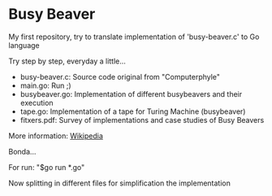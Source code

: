 # Busy Beaver

My first repository, try to translate implementation of 'busy-beaver.c' to Go language

Try step by step, everyday a little...

* busy-beaver.c: 	Source code original from "Computerphyle"
* main.go:          Run ;)
* busybeaver.go:    Implementation of different busybeavers and their execution
* tape.go:          Implementation of a tape for Turing Machine (busybeaver)
* fitxers.pdf: 		Survey of implementations and case studies of Busy Beavers

More information:
 [Wikipedia](https://en.wikipedia.org/wiki/Busy_beaver "https://en.wikipedia.org/wiki/Busy_beaver")

Bonda...

For run: "$go run *.go"

Now splitting in different files for simplification the implementation

